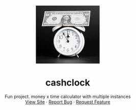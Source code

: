 
<p align="center">
  <a href="https://github.com/Don-Cryptus/echat">
    <img src="src/images/cashclock.jpg" alt="Logo" width="200">
  </a>

  <h1 align="center">cashclock</h1>

  <p align="center">
    Fun project. money x time calculator with multiple instances
    <br />
    <a href="https://cashclock.coding.global/">View Site</a>
    ·
    <a href="https://github.com/Don-Cryptus/cashclock/issues">Report Bug</a>
    ·
    <a href="https://github.com/Don-Cryptus/cashclock/issues">Request Feature</a>
  </p>
</p>
